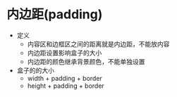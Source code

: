 # 内边距(padding)

* 定义
  * 内容区和边框区之间的距离就是内边距，不能放内容
  * 内边距设置影响盒子的大小
  * 内边距的颜色继承背景颜色，不能单独设置
* 盒子的的大小
  * width + padding + border
  * height + padding + border